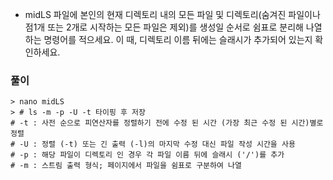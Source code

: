 - midLS 파일에 본인의 현재 디렉토리 내의 모든 파일 및 디렉토리(숨겨진 파일이나 점1개 또는 2개로 시작하는 모든 파일은 제외)를 생성일 순서로 쉼표로 분리해 나열하는 명령어를 적으세요. 이 때, 디렉토리 이름 뒤에는 슬래시가 추가되어 있는지 확인하세요.



### 풀이

```shell
> nano midLS
> # ls -m -p -U -t 타이핑 후 저장
# -t : 사전 순으로 피연산자를 정렬하기 전에 수정 된 시간 (가장 최근 수정 된 시간)별로 정렬
# -U : 정렬 (-t) 또는 긴 출력 (-l)의 마지막 수정 대신 파일 작성 시간을 사용
# -p : 해당 파일이 디렉토리 인 경우 각 파일 이름 뒤에 슬래시 ('/')를 추가
# -m : 스트림 출력 형식; 페이지에서 파일을 쉼표로 구분하여 나열
```


